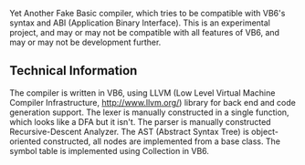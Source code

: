 Yet Another Fake Basic compiler, which tries to be compatible with VB6's syntax and ABI (Application Binary Interface). This is an experimental project, and may or may not be compatible with all features of VB6, and may or may not be development further.

## Technical Information ##

The compiler is written in VB6, using LLVM (Low Level Virtual Machine Compiler Infrastructure, http://www.llvm.org/) library for back end and code generation support. The lexer is manually constructed in a single function, which looks like a DFA but it isn't. The parser is manually constructed Recursive-Descent Analyzer. The AST (Abstract Syntax Tree) is object-oriented constructed, all nodes are implemented from a base class. The symbol table is implemented using Collection in VB6.